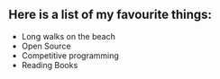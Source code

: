 ## Here is a list of my favourite things:
- Long walks on the beach
- Open Source
- Competitive programming
- Reading Books
